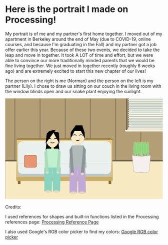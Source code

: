 # Here is the portrait I made on Processing!

My portrait is of me and my partner's first home together. I moved out of my apartment in Berkeley around the end of May (due to COVID-19, online courses, and because I'm graduating in the Fall) and my partner got a job offer earlier this year. Because of these two events, we decided to take the leap and move in together. It took A LOT of time and effort, but we were able to convince our more traditionally minded parents that we would be fine living together. We just moved in together recently (roughly 6 weeks ago) and are extremely excited to start this new chapter of our lives!

The person on the right is me (Norman) and the person on the left is my partner (Lily). I chose to draw us sitting on our couch in the living room with the window blinds open and our snake plant enjoying the sunlight. 

![](portrait.png)

Credits:

I used references for shapes and built-in functions listed in the Processing references page:
[Processing Reference Page](https://processing.org/reference/)

I also used Google's RGB color picker to find my colors:
[Google RGB color picker](https://www.google.com/search?q=rgb+color+picker&rlz=1C1CHBF_enUS887US887&oq=rgb+&aqs=chrome.0.69i59j69i57j0l6.821j0j7&sourceid=chrome&ie=UTF-8)
